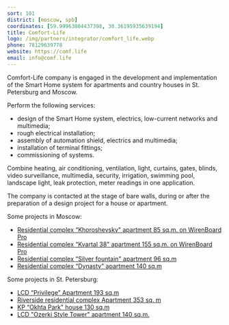 ```yaml
---
sort: 101
district: [moscow, spb]
coordinates: [59.99963804437398, 30.36195935639194]
title: Comfort-Life
logo: /img/partners/integrator/comfort_life.webp
phone: 78129639778
website: https://comf.life
email: info@comf.life
---
```


Comfort-Life company is engaged in the development and implementation of the Smart Home system for apartments and country houses in St. Petersburg and Moscow.


Perform the following services:
* design of the Smart Home system, electrics, low-current networks and multimedia;
* rough electrical installation;
* assembly of automation shield, electrics and multimedia;
* installation of terminal fittings;
* commissioning of systems.

Combine heating, air conditioning, ventilation, light, curtains, gates, blinds, video surveillance, multimedia, security, irrigation, swimming pool, landscape light, leak protection, meter readings in one application.

The company is contacted at the stage of bare walls, during or after the preparation of a design project for a house or apartment.

Some projects in Moscow:
* [Residential complex “Khoroshevsky" apartment 85 sq.m. on WirenBoard Pro](https://comf.life/shchit-umnogo-doma-za-839000-rub-umnyj-dom-na-wirenBoard-pro.html)
* [Residential complex “Kvartal 38" apartment 155 sq.m. on WirenBoard Pro](https://comf.life/shchit-umnogo-doma-na-WirenBoard-za-942000-rub.html)
* [Residential complex “Silver fountain" apartment 96 sq.m](https://comf.life/shchita-umnogo-doma-za-854000-rub.html)
* [Residential complex “Dynasty" apartment 140 sq.m](https://comf.life/shchit-umnogo-doma-za-1398000-rublej-wirenboard.html)

Some projects in St. Petersburg:
* [LCD “Privilege” Apartment 193 sq.m](https://comf.life/shchit-umnogo-doma-za-410000-rublej.html)
* [Riverside residential complex Apartment 353 sq. m](https://comf.life/shchit-umnogo-doma-wirenboard-za-916000-rublej.html)
* [KP “Okhta Park" house 130 sq.m](https://comf.life/obekt-kp-ohta-park.html)
* [LCD "Ozerki Style Tower" apartment 140 sq.m.](https://comf.life/obekt-kp-zhk-ozerki-style-tower.html)
